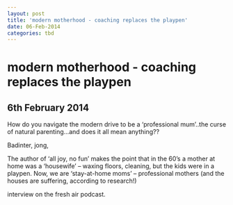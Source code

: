 ```yaml
---
layout: post
title: 'modern motherhood - coaching replaces the playpen'
date: 06-Feb-2014
categories: tbd
---
```


# modern motherhood - coaching replaces the playpen

## 6th February 2014

How do you navigate the modern drive to be a ‘professional mum’..the curse of natural parenting…and does it all mean anything??

 

Badinter,   jong,

 

The author of ‘all joy, no fun’ makes the point that in the 60’s a mother at home was a ‘housewife’ – waxing floors, cleaning, but the kids were in a playpen. Now, we are ‘stay-at-home moms’ – professional mothers (and the houses are suffering, according to research!)

 

interview on the fresh air podcast.

 

 
